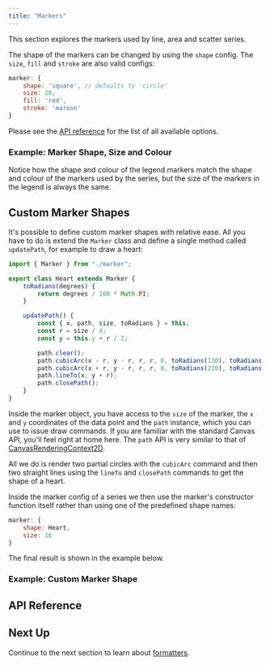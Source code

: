 ```yaml
---
title: "Markers"
---
```


This section explores the markers used by line, area and scatter series.

The shape of the markers can be changed by using the `shape` config. The `size`, `fill` and `stroke` are also valid configs:


```js
marker: {
    shape: 'square', // defaults to 'circle'
    size: 20,
    fill: 'red',
    stroke: 'maroon'
}
```

Please see the [API reference](#api-reference) for the list of all available options.


### Example: Marker Shape, Size and Colour

Notice how the shape and colour of the legend markers match the shape and colour of the markers used by the series, but the size of the markers in the legend is always the same.


<chart-example title='Marker Shape, Size and Colour' name='marker-shape' type='generated'></chart-example>

## Custom Marker Shapes

It's possible to define custom marker shapes with relative ease. All you have to do is extend the `Marker` class and define a single method called `updatePath`, for example to draw a heart:


```js
import { Marker } from "./marker";

export class Heart extends Marker {
    toRadians(degrees) {
        return degrees / 180 * Math.PI;
    }

    updatePath() {
        const { x, path, size, toRadians } = this;
        const r = size / 4;
        const y = this.y + r / 2;

        path.clear();
        path.cubicArc(x - r, y - r, r, r, 0, toRadians(130), toRadians(330), 0);
        path.cubicArc(x + r, y - r, r, r, 0, toRadians(220), toRadians(50), 0);
        path.lineTo(x, y + r);
        path.closePath();
    }
}
```

Inside the marker object, you have access to the `size` of the marker, the `x` and `y` coordinates of the data point and the `path` instance, which you can use to issue draw commands. If you are familiar with the standard Canvas API, you'll feel right at home here. The `path` API is very similar to that of [CanvasRenderingContext2D](https://developer.mozilla.org/en-US/docs/Web/API/CanvasRenderingContext2D).


All we do is render two partial circles with the `cubicArc` command and then two straight lines using the `lineTo` and `closePath` commands to get the shape of a heart.

Inside the marker config of a series we then use the marker's constructor function itself rather than using one of the predefined shape names:

```js
marker: {
    shape: Heart,
    size: 16
}
```

The final result is shown in the example below.


### Example: Custom Marker Shape

<chart-example title='Custom Marker Shape' name='custom-marker' type='generated'></chart-example>

## API Reference

<interface-documentation interfaceName='AgCartesianSeriesMarker' overridesrc="charts-api/api.json" config='{ "showSnippets": false }'></interface-documentation>

## Next Up

Continue to the next section to learn about [formatters](/charts-formatters/).

